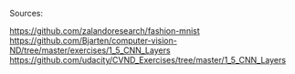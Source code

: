 Sources:

https://github.com/zalandoresearch/fashion-mnist
https://github.com/Bjarten/computer-vision-ND/tree/master/exercises/1_5_CNN_Layers
https://github.com/udacity/CVND_Exercises/tree/master/1_5_CNN_Layers